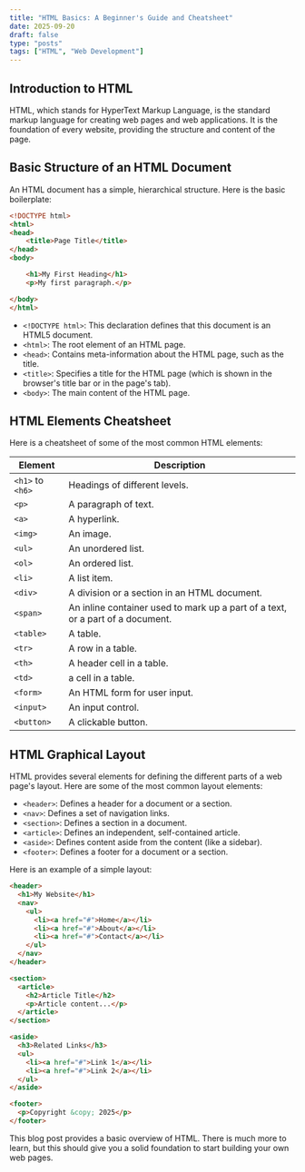 ```yaml
---
title: "HTML Basics: A Beginner's Guide and Cheatsheet"
date: 2025-09-20
draft: false
type: "posts"
tags: ["HTML", "Web Development"]
---
```


## Introduction to HTML

HTML, which stands for HyperText Markup Language, is the standard markup language for creating web pages and web applications. It is the foundation of every website, providing the structure and content of the page.

## Basic Structure of an HTML Document

An HTML document has a simple, hierarchical structure. Here is the basic boilerplate:

```html
<!DOCTYPE html>
<html>
<head>
    <title>Page Title</title>
</head>
<body>

    <h1>My First Heading</h1>
    <p>My first paragraph.</p>

</body>
</html>
```

*   `<!DOCTYPE html>`: This declaration defines that this document is an HTML5 document.
*   `<html>`: The root element of an HTML page.
*   `<head>`: Contains meta-information about the HTML page, such as the title.
*   `<title>`: Specifies a title for the HTML page (which is shown in the browser's title bar or in the page's tab).
*   `<body>`: The main content of the HTML page.

## HTML Elements Cheatsheet

Here is a cheatsheet of some of the most common HTML elements:

| Element | Description |
|---|---|
| `<h1>` to `<h6>` | Headings of different levels. |
| `<p>` | A paragraph of text. |
| `<a>` | A hyperlink. |
| `<img>` | An image. |
| `<ul>` | An unordered list. |
| `<ol>` | An ordered list. |
| `<li>` | A list item. |
| `<div>` | A division or a section in an HTML document. |
| `<span>` | An inline container used to mark up a part of a text, or a part of a document. |
| `<table>` | A table. |
| `<tr>` | A row in a table. |
| `<th>` | A header cell in a table. |
| `<td>` | a cell in a table. |
| `<form>` | An HTML form for user input. |
| `<input>` | An input control. |
| `<button>` | A clickable button. |

## HTML Graphical Layout

HTML provides several elements for defining the different parts of a web page's layout. Here are some of the most common layout elements:

*   `<header>`: Defines a header for a document or a section.
*   `<nav>`: Defines a set of navigation links.
*   `<section>`: Defines a section in a document.
*   `<article>`: Defines an independent, self-contained article.
*   `<aside>`: Defines content aside from the content (like a sidebar).
*   `<footer>`: Defines a footer for a document or a section.

Here is an example of a simple layout:

```html
<header>
  <h1>My Website</h1>
  <nav>
    <ul>
      <li><a href="#">Home</a></li>
      <li><a href="#">About</a></li>
      <li><a href="#">Contact</a></li>
    </ul>
  </nav>
</header>

<section>
  <article>
    <h2>Article Title</h2>
    <p>Article content...</p>
  </article>
</section>

<aside>
  <h3>Related Links</h3>
  <ul>
    <li><a href="#">Link 1</a></li>
    <li><a href="#">Link 2</a></li>
  </ul>
</aside>

<footer>
  <p>Copyright &copy; 2025</p>
</footer>
```

This blog post provides a basic overview of HTML. There is much more to learn, but this should give you a solid foundation to start building your own web pages.
